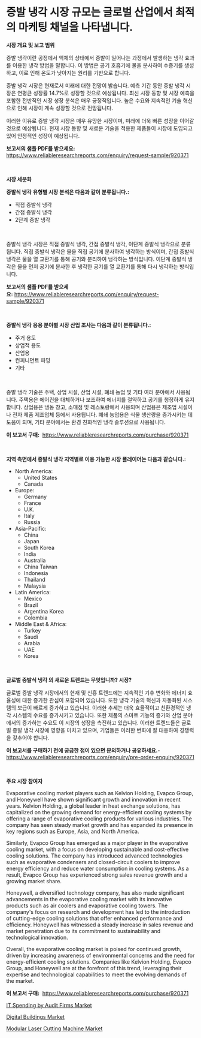 <p><h1>증발 냉각 시장 규모는 글로벌 산업에서 최적의 마케팅 채널을 나타냅니다.</h1></p><p><strong>시장 개요 및 보고 범위</strong></p>
<p><p>증발 냉각이란 공정에서 액체의 상태에서 증발이 일어나는 과정에서 발생하는 냉각 효과를 이용한 냉각 방법을 말합니다. 이 방법은 공기 호흡기에 물을 분사하여 수증기를 생성하고, 이로 인해 온도가 낮아지는 원리를 기반으로 합니다. </p><p>증발 냉각 시장은 현재로서 미래에 대한 전망이 밝습니다. 예측 기간 동안 증발 냉각 시장은 연평균 성장률 14.7%로 성장할 것으로 예상됩니다. 최신 시장 동향 및 시장 예측을 포함한 전반적인 시장 성장 분석은 매우 긍정적입니다. 높은 수요와 지속적인 기술 혁신으로 인해 시장이 계속 성장할 것으로 전망됩니다. </p><p>이러한 이유로 증발 냉각 시장은 매우 유망한 시장이며, 미래에 더욱 빠른 성장을 이어갈 것으로 예상됩니다. 현재 시장 동향 및 새로운 기술을 적용한 제품들이 시장에 도입되고 있어 안정적인 성장이 예상됩니다.</p></p>
<p><strong>보고서의 샘플 PDF를 받으세요:</strong> <a href="https://www.reliableresearchreports.com/enquiry/request-sample/920371">https://www.reliableresearchreports.com/enquiry/request-sample/920371</a></p>
<p>&nbsp;</p>
<p><strong>시장 세분화</strong></p>
<p><strong>증발식 냉각 유형별 시장 분석은 다음과 같이 분류됩니다.:</strong></p>
<p><ul><li>직접 증발식 냉각</li><li>간접 증발식 냉각</li><li>2단계 증발 냉각</li></ul></p>
<p>&nbsp;</p>
<p><p>증발식 냉각 시장은 직접 증발식 냉각, 간접 증발식 냉각, 이단계 증발식 냉각으로 분류됩니다. 직접 증발식 냉각은 물을 직접 공기에 분사하여 냉각하는 방식이며, 간접 증발식 냉각은 물을 열 교환기를 통해 공기와 분리하여 냉각하는 방식입니다. 이단계 증발식 냉각은 물을 먼저 공기에 분사한 후 냉각한 공기를 열 교환기를 통해 다시 냉각하는 방식입니다.</p></p>
<p><strong>보고서의 샘플 PDF를 받으세요:</strong>&nbsp;<a href="https://www.reliableresearchreports.com/enquiry/request-sample/920371">https://www.reliableresearchreports.com/enquiry/request-sample/920371</a></p>
<p>&nbsp;</p>
<p><strong> 증발식 냉각 응용 분야별 시장 산업 조사는 다음과 같이 분류됩니다.:</strong></p>
<p><ul><li>주거 용도</li><li>상업적 용도</li><li>산업용</li><li>컨피니먼트 파밍</li><li>기타</li></ul></p>
<p>&nbsp;</p>
<p><p>증발 냉각 기술은 주택, 상업 시설, 산업 시설, 폐쇄 농업 및 기타 여러 분야에서 사용됩니다. 주택용은 에어컨을 대체하거나 보조하여 에너지를 절약하고 공기를 청정하게 유지합니다. 상업용은 냉동 창고, 소매점 및 레스토랑에서 사용되며 산업용은 제조업 시설이나 전자 제품 제조업체 등에서 사용됩니다. 폐쇄 농업용은 식물 생산량을 증가시키는 데 도움이 되며, 기타 분야에서는 환경 친화적인 냉각 솔루션으로 사용됩니다.</p></p>
<p><strong>이 보고서 구매:</strong>&nbsp; <a href="https://www.reliableresearchreports.com/purchase/920371">https://www.reliableresearchreports.com/purchase/920371</a></p>
<p>&nbsp;</p>
<p><strong>지역 측면에서 증발식 냉각 지역별로 이용 가능한 시장 플레이어는 다음과 같습니다.:</strong></p>
<p><ul>
    <li>
        North America:
        <ul>
            <li>United States</li>
            <li>Canada</li>
        </ul>
    </li>
    <li>
        Europe:
        <ul>
            <li>Germany</li>
            <li>France</li>
            <li>U.K.</li>
            <li>Italy</li>
            <li>Russia</li>
        </ul>
    </li>
    <li>
        Asia-Pacific:
        <ul>
            <li>China</li>
            <li>Japan</li>
            <li>South Korea</li>
            <li>India</li>
            <li>Australia</li>
            <li>China Taiwan</li>
            <li>Indonesia</li>
            <li>Thailand</li>
            <li>Malaysia</li>
        </ul>
    </li>
    <li>
        Latin America:
        <ul>
            <li>Mexico</li>
            <li>Brazil</li>
            <li>Argentina Korea</li>
            <li>Colombia</li>
        </ul>
    </li>
    <li>
        Middle East & Africa:
        <ul>
            <li>Turkey</li>
            <li>Saudi</li>
            <li>Arabia</li>
            <li>UAE</li>
            <li>Korea</li>
        </ul>
    </li>
    </ul></p>
<p>&nbsp;</p>
<p><strong>글로벌 증발식 냉각 의 새로운 트렌드는 무엇입니까? 시장?</strong></p>
<p><p>글로벌 증발 냉각 시장에서의 현재 및 신흥 트렌드에는 지속적인 기후 변화와 에너지 효율성에 대한 증가한 관심이 포함되어 있습니다. 또한 냉각 기술의 혁신과 자동화된 시스템의 보급이 빠르게 증가하고 있습니다. 이러한 추세는 더욱 효율적이고 친환경적인 냉각 시스템의 수요를 증가시키고 있습니다. 또한 제품의 스마트 기능의 증가와 산업 분야에서의 증가하는 수요도 이 시장의 성장을 촉진하고 있습니다. 이러한 트렌드들은 글로벌 증발 냉각 시장에 영향을 미치고 있으며, 기업들은 이러한 변화에 잘 대응하여 경쟁력을 갖추어야 합니다.</p></p>
<p><strong>이 보고서를 구매하기 전에 궁금한 점이 있으면 문의하거나 공유하세요.</strong>- <a href="https://www.reliableresearchreports.com/enquiry/pre-order-enquiry/920371">https://www.reliableresearchreports.com/enquiry/pre-order-enquiry/920371</a></p>
<p>&nbsp;</p>
<p><strong>주요 시장 참여자</strong></p>
<p><p>Evaporative cooling market players such as Kelvion Holding, Evapco Group, and Honeywell have shown significant growth and innovation in recent years. Kelvion Holding, a global leader in heat exchange solutions, has capitalized on the growing demand for energy-efficient cooling systems by offering a range of evaporative cooling products for various industries. The company has seen steady market growth and has expanded its presence in key regions such as Europe, Asia, and North America.</p><p>Similarly, Evapco Group has emerged as a major player in the evaporative cooling market, with a focus on developing sustainable and cost-effective cooling solutions. The company has introduced advanced technologies such as evaporative condensers and closed-circuit coolers to improve energy efficiency and reduce water consumption in cooling systems. As a result, Evapco Group has experienced strong sales revenue growth and a growing market share.</p><p>Honeywell, a diversified technology company, has also made significant advancements in the evaporative cooling market with its innovative products such as air coolers and evaporative cooling towers. The company's focus on research and development has led to the introduction of cutting-edge cooling solutions that offer enhanced performance and efficiency. Honeywell has witnessed a steady increase in sales revenue and market penetration due to its commitment to sustainability and technological innovation.</p><p>Overall, the evaporative cooling market is poised for continued growth, driven by increasing awareness of environmental concerns and the need for energy-efficient cooling solutions. Companies like Kelvion Holding, Evapco Group, and Honeywell are at the forefront of this trend, leveraging their expertise and technological capabilities to meet the evolving demands of the market.</p></p>
<p><strong>이 보고서 구매:</strong>&nbsp;&nbsp;<a href="https://www.reliableresearchreports.com/purchase/920371">https://www.reliableresearchreports.com/purchase/920371</a></p>
<p><p><a href="https://github.com/kosella/Market-Research-Report-List-2/blob/main/it-spending-by-audit-firms-market.md">IT Spending by Audit Firms Market</a></p><p><a href="https://github.com/nathandecarvalho/Market-Research-Report-List-2/blob/main/digital-buildings-market.md">Digital Buildings Market</a></p><p><a href="https://issuu.com/reportprime-2/docs/modular-laser-cutting-machine-market-size-2030.ppt">Modular Laser Cutting Machine Market</a></p></p>
